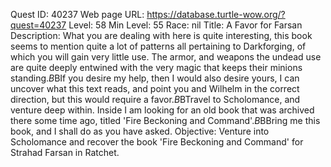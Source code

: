 Quest ID: 40237
Web page URL: https://database.turtle-wow.org/?quest=40237
Level: 58
Min Level: 55
Race: nil
Title: A Favor for Farsan
Description: What you are dealing with here is quite interesting, this book seems to mention quite a lot of patterns all pertaining to Darkforging, of which you will gain very little use. The armor, and weapons the undead use are quite deeply entwined with the very magic that keeps their minions standing.$B$BIf you desire my help, then I would also desire yours, I can uncover what this text reads, and point you and Wilhelm in the correct direction, but this would require a favor.$B$BTravel to Scholomance, and venture deep within. Inside I am looking for an old book that was archived there some time ago, titled 'Fire Beckoning and Command'.$B$BBring me this book, and I shall do as you have asked.
Objective: Venture into Scholomance and recover the book 'Fire Beckoning and Command' for Strahad Farsan in Ratchet.
